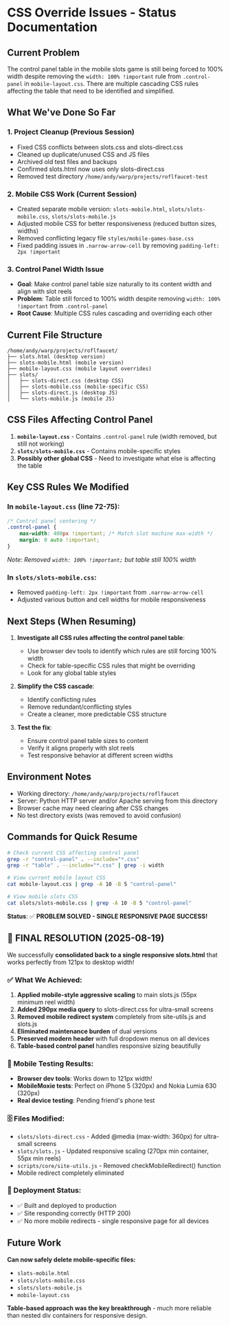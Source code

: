 # CSS Override Issues - Status Documentation

## Current Problem
The control panel table in the mobile slots game is still being forced to 100% width despite removing the `width: 100% !important` rule from `.control-panel` in `mobile-layout.css`. There are multiple cascading CSS rules affecting the table that need to be identified and simplified.

## What We've Done So Far

### 1. Project Cleanup (Previous Session)
- Fixed CSS conflicts between slots.css and slots-direct.css
- Cleaned up duplicate/unused CSS and JS files
- Archived old test files and backups
- Confirmed slots.html now uses only slots-direct.css
- Removed test directory `/home/andy/warp/projects/roflfaucet-test`

### 2. Mobile CSS Work (Current Session)
- Created separate mobile version: `slots-mobile.html`, `slots/slots-mobile.css`, `slots/slots-mobile.js`
- Adjusted mobile CSS for better responsiveness (reduced button sizes, widths)
- Removed conflicting legacy file `styles/mobile-games-base.css`
- Fixed padding issues in `.narrow-arrow-cell` by removing `padding-left: 2px !important`

### 3. Control Panel Width Issue
- **Goal**: Make control panel table size naturally to its content width and align with slot reels
- **Problem**: Table still forced to 100% width despite removing `width: 100% !important` from `.control-panel`
- **Root Cause**: Multiple CSS rules cascading and overriding each other

## Current File Structure
```
/home/andy/warp/projects/roflfaucet/
├── slots.html (desktop version)
├── slots-mobile.html (mobile version)
├── mobile-layout.css (mobile layout overrides)
├── slots/
│   ├── slots-direct.css (desktop CSS)
│   ├── slots-mobile.css (mobile-specific CSS)
│   ├── slots-direct.js (desktop JS)
│   └── slots-mobile.js (mobile JS)
```

## CSS Files Affecting Control Panel
1. **`mobile-layout.css`** - Contains `.control-panel` rule (width removed, but still not working)
2. **`slots/slots-mobile.css`** - Contains mobile-specific styles
3. **Possibly other global CSS** - Need to investigate what else is affecting the table

## Key CSS Rules We Modified
### In `mobile-layout.css` (line 72-75):
```css
/* Control panel centering */
.control-panel {
    max-width: 400px !important; /* Match slot machine max-width */
    margin: 0 auto !important;
}
```
*Note: Removed `width: 100% !important;` but table still 100% width*

### In `slots/slots-mobile.css`:
- Removed `padding-left: 2px !important` from `.narrow-arrow-cell`
- Adjusted various button and cell widths for mobile responsiveness

## Next Steps (When Resuming)
1. **Investigate all CSS rules affecting the control panel table**:
   - Use browser dev tools to identify which rules are still forcing 100% width
   - Check for table-specific CSS rules that might be overriding
   - Look for any global table styles

2. **Simplify the CSS cascade**:
   - Identify conflicting rules
   - Remove redundant/conflicting styles
   - Create a cleaner, more predictable CSS structure

3. **Test the fix**:
   - Ensure control panel table sizes to content
   - Verify it aligns properly with slot reels
   - Test responsive behavior at different screen widths

## Environment Notes
- Working directory: `/home/andy/warp/projects/roflfaucet`
- Server: Python HTTP server and/or Apache serving from this directory
- Browser cache may need clearing after CSS changes
- No test directory exists (was removed to avoid confusion)

## Commands for Quick Resume
```bash
# Check current CSS affecting control panel
grep -r "control-panel" . --include="*.css"
grep -r "table" . --include="*.css" | grep -i width

# View current mobile layout CSS
cat mobile-layout.css | grep -A 10 -B 5 "control-panel"

# View mobile slots CSS
cat slots/slots-mobile.css | grep -A 10 -B 5 "control-panel"
```

**Status**: ✅ **PROBLEM SOLVED - SINGLE RESPONSIVE PAGE SUCCESS!**

## 🎉 FINAL RESOLUTION (2025-08-19)

We successfully **consolidated back to a single responsive slots.html** that works perfectly from 121px to desktop width!

### ✅ What We Achieved:
1. **Applied mobile-style aggressive scaling** to main slots.js (55px minimum reel width)
2. **Added 290px media query** to slots-direct.css for ultra-small screens
3. **Removed mobile redirect system** completely from site-utils.js and slots.js
4. **Eliminated maintenance burden** of dual versions
5. **Preserved modern header** with full dropdown menus on all devices
6. **Table-based control panel** handles responsive sizing beautifully

### 📱 Mobile Testing Results:
- **Browser dev tools**: Works down to 121px width!
- **MobileMoxie tests**: Perfect on iPhone 5 (320px) and Nokia Lumia 630 (320px)
- **Real device testing**: Pending friend's phone test

### 🗄️ Files Modified:
- `slots/slots-direct.css` - Added @media (max-width: 360px) for ultra-small screens
- `slots/slots.js` - Updated responsive scaling (270px min container, 55px min reels)
- `scripts/core/site-utils.js` - Removed checkMobileRedirect() function
- Mobile redirect completely eliminated

### 🚀 Deployment Status:
- ✅ Built and deployed to production
- ✅ Site responding correctly (HTTP 200)
- ✅ No more mobile redirects - single responsive page for all devices

## Future Work
**Can now safely delete mobile-specific files:**
- `slots-mobile.html`
- `slots/slots-mobile.css` 
- `slots/slots-mobile.js`
- `mobile-layout.css`

**Table-based approach was the key breakthrough** - much more reliable than nested div containers for responsive design.
